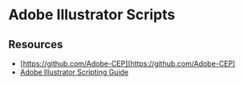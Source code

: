 # Adobe Illustrator Scripts

## Resources

- [https://github.com/Adobe-CEP](https://github.com/Adobe-CEP)
- [Adobe Illustrator Scripting Guide](https://ai-scripting.docsforadobe.dev/)
